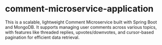 # comment-microservice-application
This is a scalable, lightweight Comment Microservice built with Spring Boot and MongoDB. It supports managing user comments across various topics, with features like threaded replies, upvotes/downvotes, and cursor-based pagination for efficient data retrieval.

